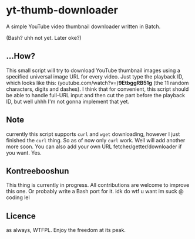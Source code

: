# yt-thumb-downloader
A simple YouTube video thumbnail downloader written in Batch. 

(Bash? uhh not yet. Later oke?)

## ...How?
This small script will try to download YouTube thumbnail images using a specified universal image URL for every video.
Just type the playback ID, which looks like this: (youtube.com/watch?v=)**9EtbggRB51g** (the 11 random characters, digits and dashes).
I think that for convenient, this script should be able to handle full-URL input and then cut the part before the playback ID, but well uhhh
I'm not gonna implement that yet. 

## Note
currently this script supports ```curl``` and ```wget``` downloading, however I just finished the ```curl``` thing. So as of now only ```curl``` work. Well will add another more soon.
You can also add your own URL fetcher/getter/downloader if you want. Yes.

## Kontreebooshun 
This thing is currently in progress. All contributions are welcome to improve this one. Or probably write a Bash port for it. idk do wtf u want im suck @ coding lel

## Licence
as always, WTFPL. Enjoy the freedom at its peak.
